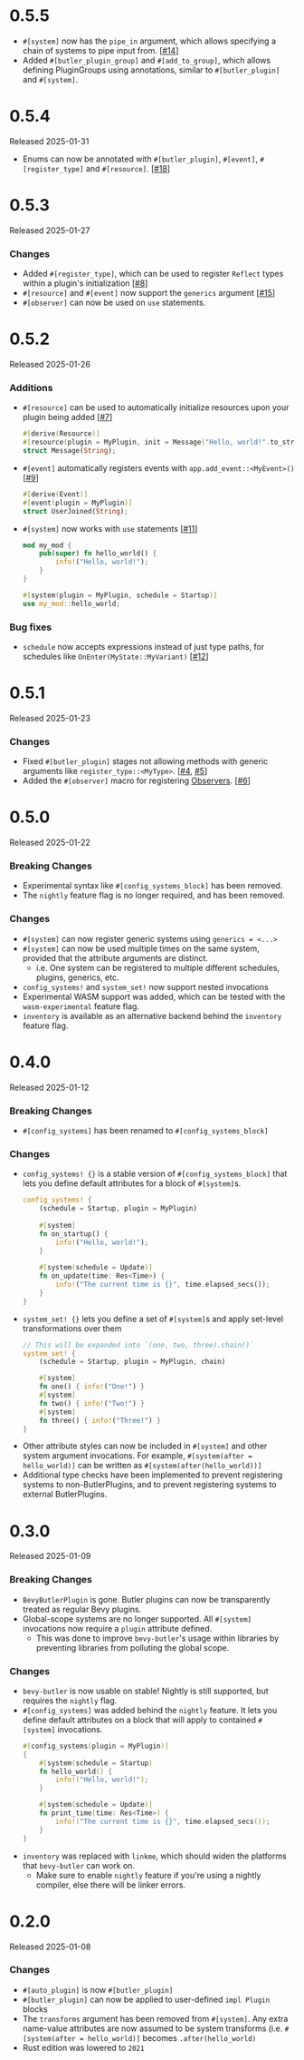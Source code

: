 # 0.5.5
- `#[system]` now has the `pipe_in` argument, which allows specifying a chain of systems to pipe input from. [[#14](https://github.com/TGRCdev/bevy-butler/issues/14)]
- Added `#[butler_plugin_group]` and `#[add_to_group]`, which allows defining PluginGroups using annotations, similar to `#[butler_plugin]` and `#[system]`.

# 0.5.4
Released 2025-01-31
- Enums can now be annotated with `#[butler_plugin]`, `#[event]`, `#[register_type]` and `#[resource]`. [[#18](https://github.com/TGRCdev/bevy-butler/issues/18)]

# 0.5.3
Released 2025-01-27

### Changes
- Added `#[register_type]`, which can be used to register `Reflect` types within a plugin's initialization [[#8](https://github.com/TGRCdev/bevy-butler/issues/8)]
- `#[resource]` and `#[event]` now support the `generics` argument [[#15](https://github.com/TGRCdev/bevy-butler/pull/15)]
- `#[observer]` can now be used on `use` statements.


# 0.5.2
Released 2025-01-26
### Additions
- `#[resource]` can be used to automatically initialize resources upon your plugin being added [[#7](https://github.com/TGRCdev/bevy-butler/issues/7)]
    ```rust
    #[derive(Resource)]
    #[resource(plugin = MyPlugin, init = Message("Hello, world!".to_string())]
    struct Message(String);
    ```
- `#[event]` automatically registers events with `app.add_event::<MyEvent>()` [[#9](https://github.com/TGRCdev/bevy-butler/issues/9)]
    ```rust
    #[derive(Event)]
    #[event(plugin = MyPlugin)]
    struct UserJoined(String);
    ```
- `#[system]` now works with `use` statements [[#11](https://github.com/TGRCdev/bevy-butler/pull/11)]
    ```rust
    mod my_mod {
        pub(super) fn hello_world() {
            info!("Hello, world!");
        }
    }
    
    #[system(plugin = MyPlugin, schedule = Startup)]
    use my_mod::hello_world;
    ```

### Bug fixes
- `schedule` now accepts expressions instead of just type paths, for schedules like `OnEnter(MyState::MyVariant)` [[#12](https://github.com/TGRCdev/bevy-butler/issues/12)]

# 0.5.1
Released 2025-01-23
### Changes
- Fixed `#[butler_plugin]` stages not allowing methods with generic arguments like `register_type::<MyType>`. [[#4](https://github.com/TGRCdev/bevy-butler/issues/4), [#5](https://github.com/TGRCdev/bevy-butler/issues/5)]
- Added the `#[observer]` macro for registering [Observers](https://bevyengine.org/examples/ecs-entity-component-system/observers/). [[#6](https://github.com/TGRCdev/bevy-butler/issues/6)]

# 0.5.0
Released 2025-01-22

### Breaking Changes
- Experimental syntax like `#[config_systems_block]` has been removed.
- The `nightly` feature flag is no longer required, and has been removed.

### Changes
- `#[system]` can now register generic systems using `generics = <...>`
- `#[system]` can now be used multiple times on the same system, provided that the attribute arguments are distinct.
    - i.e. One system can be registered to multiple different schedules, plugins, generics, etc.
- `config_systems!` and `system_set!` now support nested invocations
- Experimental WASM support was added, which can be tested with the `wasm-experimental` feature flag.
- `inventory` is available as an alternative backend behind the `inventory` feature flag.

# 0.4.0
Released 2025-01-12

### Breaking Changes
- `#[config_systems]` has been renamed to `#[config_systems_block]`

### Changes
- `config_systems! {}` is a stable version of `#[config_systems_block]` that lets you define default attributes for a block of `#[system]`s.
  ```rust
  config_systems! {
      (schedule = Startup, plugin = MyPlugin)
      
      #[system]
      fn on_startup() {
          info!("Hello, world!");
      }
      
      #[system(schedule = Update)]
      fn on_update(time: Res<Time>) {
          info!("The current time is {}", time.elapsed_secs());
      }
  }
  ```
- `system_set! {}` lets you define a set of `#[system]`s and apply set-level transformations over them
  ```rust
  // This will be expanded into `(one, two, three).chain()`
  system_set! {
      (schedule = Startup, plugin = MyPlugin, chain)

      #[system]
      fn one() { info!("One!") }
      #[system]
      fn two() { info!("Two!") }
      #[system]
      fn three() { info!("Three!") }
  }
  ```
- Other attribute styles can now be included in `#[system]` and other system argument invocations. For example, `#[system(after = hello_world)]` can be written as `#[system(after(hello_world))]`
- Additional type checks have been implemented to prevent registering systems to non-ButlerPlugins, and to prevent registering systems to external ButlerPlugins.

# 0.3.0
Released 2025-01-09
### Breaking Changes
- `BevyButlerPlugin` is gone. Butler plugins can now be transparently treated as regular Bevy plugins.
- Global-scope systems are no longer supported. All `#[system]` invocations now require a `plugin` attribute defined.
    - This was done to improve `bevy-butler`'s usage within libraries by preventing libraries from polluting the global scope.

### Changes
- `bevy-butler` is now usable on stable! Nightly is still supported, but requires the `nightly` flag.
- `#[config_systems]` was added behind the `nightly` feature. It lets you define default attributes on a block that will apply to contained `#[system]` invocations.
    ```rust
    #[config_systems(plugin = MyPlugin)]
    {
        #[system(schedule = Startup)
        fn hello_world() {
            info!("Hello, world!");
        }

        #[system(schedule = Update)]
        fn print_time(time: Res<Time>) {
            info!("The current time is {}", time.elapsed_secs());
        }
    }
    ```
- `inventory` was replaced with `linkme`, which should widen the platforms that `bevy-butler` can work on.
    - Make sure to enable `nightly` feature if you're using a nightly compiler, else there will be linker errors.

# 0.2.0
Released 2025-01-08

### Changes
- `#[auto_plugin]` is now `#[butler_plugin]`
- `#[butler_plugin]` can now be applied to user-defined `impl Plugin` blocks
- The `transforms` argument has been removed from `#[system]`. Any extra name-value attributes are now assumed to be system transforms (i.e. `#[system(after = hello_world)]` becomes `.after(hello_world)`
- Rust edition was lowered to `2021`